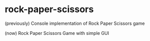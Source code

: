 # rock-paper-scissors
(previously) Console implementation of Rock Paper Scissors game 

(now) Rock Paper Scissors Game with simple GUI